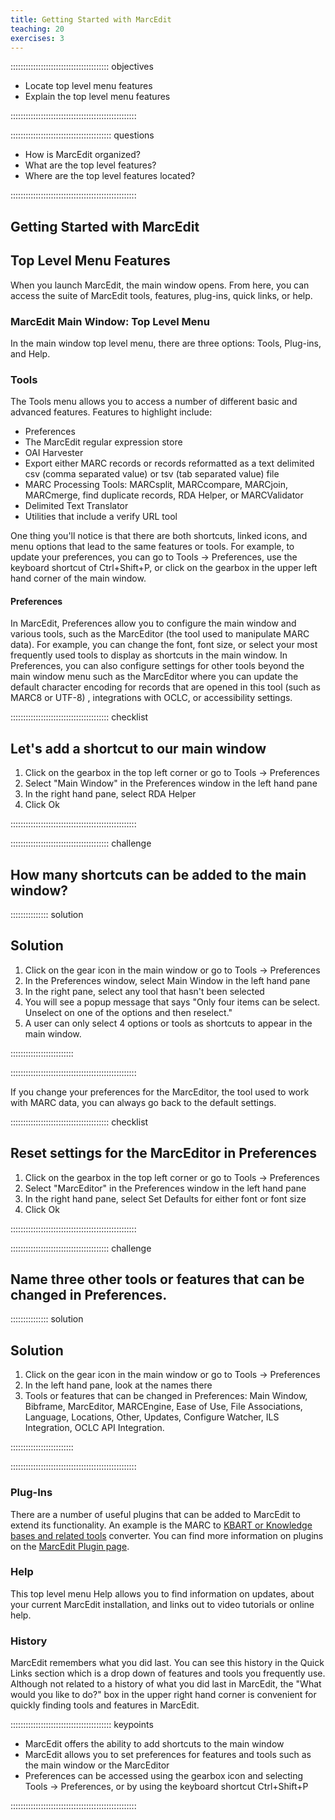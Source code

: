 ```yaml
---
title: Getting Started with MarcEdit
teaching: 20
exercises: 3
---
```


::::::::::::::::::::::::::::::::::::::: objectives

- Locate top level menu features
- Explain the top level menu features

::::::::::::::::::::::::::::::::::::::::::::::::::

:::::::::::::::::::::::::::::::::::::::: questions

- How is MarcEdit organized?
- What are the top level features?
- Where are the top level features located?

::::::::::::::::::::::::::::::::::::::::::::::::::

## Getting Started with MarcEdit

## Top Level Menu Features

When you launch MarcEdit, the main window opens. From here, you can access the suite of MarcEdit tools, features, plug-ins, quick links, or help.

### MarcEdit Main Window: Top Level Menu

In the main window top level menu, there are three options: Tools, Plug-ins, and Help.

### Tools

The Tools menu allows you to access a number of different basic and advanced features. Features to highlight include:

- Preferences
- The MarcEdit regular expression store
- OAI Harvester
- Export either MARC records or records reformatted as a text delimited csv (comma separated value) or tsv (tab separated value) file
- MARC Processing Tools: MARCsplit, MARCcompare, MARCjoin, MARCmerge, find duplicate records, RDA Helper, or MARCValidator
- Delimited Text Translator
- Utilities that include a verify URL tool

One thing you'll notice is that there are both shortcuts, linked icons, and menu options that lead to the same features or tools. For example, to update your preferences, you can go to Tools → Preferences, use the keyboard shortcut of Ctrl+Shift+P, or click on the gearbox in the upper left hand corner of the main window.

#### Preferences

In MarcEdit, Preferences allow you to configure the main window and various tools, such as the MarcEditor (the tool used to manipulate MARC data). For example, you can change the font, font size, or select your most frequently used tools to display as shortcuts in the main window. In Preferences, you can also configure settings for other tools beyond the main window menu such as the MarcEditor where you can update the default character encoding for records that are opened in this tool (such as MARC8 or UTF-8) , integrations with OCLC, or accessibility settings.

:::::::::::::::::::::::::::::::::::::::  checklist

## Let's add a shortcut to our main window

1. Click on the gearbox in the top left corner or go to Tools → Preferences
2. Select "Main Window" in the Preferences window in the left hand pane
3. In the right hand pane, select RDA Helper
4. Click Ok
  

::::::::::::::::::::::::::::::::::::::::::::::::::

:::::::::::::::::::::::::::::::::::::::  challenge

## How many shortcuts can be added to the main window?

:::::::::::::::  solution

## Solution

1. Click on the gear icon in the main window or go to Tools → Preferences
2. In the Preferences window, select Main Window in the left hand pane
3. In the right pane, select any tool that hasn't been selected
4. You will see a popup message that says "Only four items can be select. Unselect on one of the options and then reselect."
5. A user can only select 4 options or tools as shortcuts to appear in the main window.
  
  

:::::::::::::::::::::::::

::::::::::::::::::::::::::::::::::::::::::::::::::

If you change your preferences for the MarcEditor, the tool used to work with MARC data, you can always go back to the default settings.

:::::::::::::::::::::::::::::::::::::::  checklist

## Reset settings for the MarcEditor in Preferences

1. Click on the gearbox in the top left corner or go to Tools → Preferences
2. Select "MarcEditor" in the Preferences window in the left hand pane
3. In the right hand pane, select Set Defaults for either font or font size
4. Click Ok
  

::::::::::::::::::::::::::::::::::::::::::::::::::

:::::::::::::::::::::::::::::::::::::::  challenge

## Name three other tools or features that can be changed in Preferences.

:::::::::::::::  solution

## Solution

1. Click on the gear icon in the main window or go to Tools → Preferences
2. In the left hand pane, look at the names there
3. Tools or features that can be changed in Preferences: Main Window, Bibframe, MarcEditor, MARCEngine, Ease of Use, File Associations, Language, Locations, Other, Updates, Configure Watcher, ILS Integration, OCLC API Integration.
  
  

:::::::::::::::::::::::::

::::::::::::::::::::::::::::::::::::::::::::::::::

### Plug-Ins

There are a number of useful plugins that can be added to MarcEdit to extend its functionality. An example is the MARC to [KBART or Knowledge bases and related tools](https://www.niso.org/standards-committees/kbart/kbart-frequently-asked-questions) converter. You can find more information on plugins on the [MarcEdit Plugin page](https://marcedit.reeset.net/managing-plugins-in-marcedit).

### Help

This top level menu Help allows you to find information on updates, about your current MarcEdit installation, and links out to video tutorials or online help.

### History

MarcEdit remembers what you did last. You can see this history in the Quick Links section which is a drop down of features and tools you frequently use. Although not related to a history of what you did last in MarcEdit, the "What would you like to do?" box in the upper right hand corner is convenient for quickly finding tools and features in MarcEdit.

:::::::::::::::::::::::::::::::::::::::: keypoints

- MarcEdit offers the ability to add shortcuts to the main window
- MarcEdit allows you to set preferences for features and tools such as the main window or the MarcEditor
- Preferences can be accessed using the gearbox icon and selecting Tools → Preferences, or by using the keyboard shortcut Ctrl+Shift+P

::::::::::::::::::::::::::::::::::::::::::::::::::


